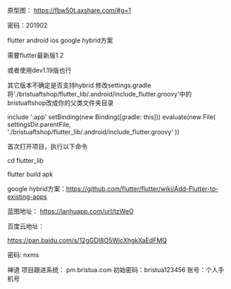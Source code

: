 

原型图：
https://fbw50t.axshare.com/#g=1

密码：201902


flutter android ios google hybrid方案

需要flutter最新版1.2

或者使用dev1.19版也行

其它版本不确定是否支持hybrid
修改settings.gradle
将'./bristuaftshop/flutter_lib/.android/include_flutter.groovy'中的
bristuaftshop改成你的父类文件夹目录


include ':app'
setBinding(new Binding([gradle: this]))
evaluate(new File(
  settingsDir.parentFile,
  './bristuaftshop/flutter_lib/.android/include_flutter.groovy'
))


首次打开项目，执行以下命令

cd flutter_lib

flutter build apk



google hybrid方案：https://github.com/flutter/flutter/wiki/Add-Flutter-to-existing-apps


蓝图地址：
https://lanhuapp.com/url/tzWeO


百度云地址：

https://pan.baidu.com/s/12gGDI8O5WicXhgkXaEdFMQ

密码: nxms


禅道 项目跟进系统：
pm.bristua.com
初始密码：bristua123456
账号：个人手机号


